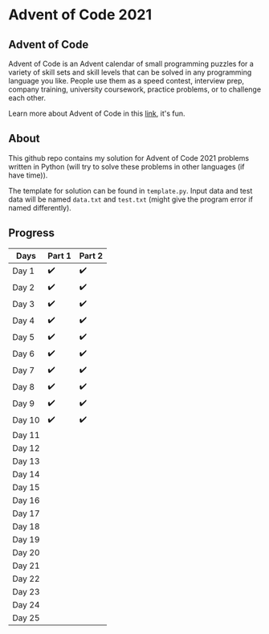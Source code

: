 # Advent of Code 2021

## Advent of Code

Advent of Code is an Advent calendar of small programming puzzles for a variety
of skill sets and skill levels that can be solved in any programming language
you like. People use them as a speed contest, interview prep, company training,
university coursework, practice problems, or to challenge each other.

Learn more about Advent of Code in this [link](https://adventofcode.com/), it's
fun.

## About

This github repo contains my solution for Advent of Code 2021 problems written in
Python (will try to solve these problems in other languages (if have time)).

The template for solution can be found in `template.py`. Input data and test data
will be named `data.txt` and `test.txt` (might give the program error if named
differently).

## Progress

| Days   | Part 1             | Part 2             |
| ------ | ------------------ | ------------------ |
| Day 1  | :heavy_check_mark: | :heavy_check_mark: |
| Day 2  | :heavy_check_mark: | :heavy_check_mark: |
| Day 3  | :heavy_check_mark: | :heavy_check_mark: |
| Day 4  | :heavy_check_mark: | :heavy_check_mark: |
| Day 5  | :heavy_check_mark: | :heavy_check_mark: |
| Day 6  | :heavy_check_mark: | :heavy_check_mark: |
| Day 7  | :heavy_check_mark: | :heavy_check_mark: |
| Day 8  | :heavy_check_mark: | :heavy_check_mark: |
| Day 9  | :heavy_check_mark: | :heavy_check_mark: |
| Day 10 | :heavy_check_mark: | :heavy_check_mark: |
| Day 11 |                    |                    |
| Day 12 |                    |                    |
| Day 13 |                    |                    |
| Day 14 |                    |                    |
| Day 15 |                    |                    |
| Day 16 |                    |                    |
| Day 17 |                    |                    |
| Day 18 |                    |                    |
| Day 19 |                    |                    |
| Day 20 |                    |                    |
| Day 21 |                    |                    |
| Day 22 |                    |                    |
| Day 23 |                    |                    |
| Day 24 |                    |                    |
| Day 25 |                    |                    |
